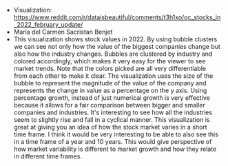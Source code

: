 - Visualization: https://www.reddit.com/r/dataisbeautiful/comments/t3h1xo/oc_stocks_in_2022_february_update/
- Maria del Carmen Sacristan Benjet
- This visualization shows stock values in 2022. By using bubble clusters we can see not only how the value of the biggest companies change but also how the industry changes. Bubbles are clustered by industry and colored accordingly, which makes it very easy for the viewer to see market trends. Note that the colors picked are all very differentiable from each other to make it clear. The visualization uses the size of the bubble to represent the magnitude of the value of the company and represents the change in value as a percentage on the y axis. Using percentage growth, instead of just numerical growth is very effective because it allows for a fair comparison between bigger and smaller companies and industries. It's interesting to see how all the industries seem to slightly rise and fall in a cyclical manner. This visualization is great at giving you an idea of how the stock market varies in a short time frame. I think it would be very interesting to be able to also see this in a time frame of a year and 10 years. This would give perspective of how market variability is different to market growth and how they relate in different time frames.
